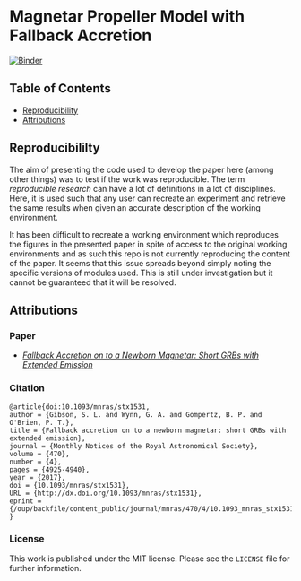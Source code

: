 # Magnetar Propeller Model with Fallback Accretion

[![Binder](https://mybinder.org/badge_logo.svg)](https://mybinder.org/v2/gh/sgibson91/magnetar-propeller/master)

## Table of Contents

* [Reproducibility](#repres)
* [Attributions](#attr)

<a name="repres"></a>
## Reproducibililty

The aim of presenting the code used to develop the paper here (among other things) was to test if the work was reproducible. The term *reproducible research* can have a lot of definitions in a lot of disciplines. Here, it is used such that any user can recreate an experiment and retrieve the same results when given an accurate description of the working environment.

It has been difficult to recreate a working environment which reproduces the figures in the presented paper in spite of access to the original working environments and as such this repo is not currently reproducing the content of the paper. It seems that this issue spreads beyond simply noting the specific versions of modules used. This is still under investigation but it cannot be guaranteed that it will be resolved.

<a name="attr"></a>
## Attributions

### Paper

- [*Fallback Accretion on to a Newborn Magnetar: Short GRBs with Extended Emission*](https://arxiv.org/abs/1706.04802)

### Citation

```
@article{doi:10.1093/mnras/stx1531,
author = {Gibson, S. L. and Wynn, G. A. and Gompertz, B. P. and O'Brien, P. T.},
title = {Fallback accretion on to a newborn magnetar: short GRBs with extended emission},
journal = {Monthly Notices of the Royal Astronomical Society},
volume = {470},
number = {4},
pages = {4925-4940},
year = {2017},
doi = {10.1093/mnras/stx1531},
URL = {http://dx.doi.org/10.1093/mnras/stx1531},
eprint = {/oup/backfile/content_public/journal/mnras/470/4/10.1093_mnras_stx1531/1/stx1531.pdf}
}
```

### License

This work is published under the MIT license. Please see the `LICENSE` file for further information.
